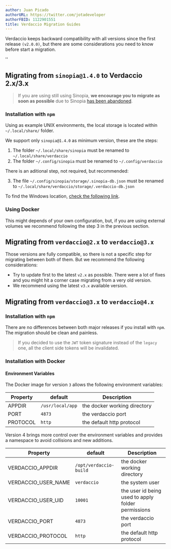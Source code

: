 ```yaml
---
author: Juan Picado
authorURL: https://twitter.com/jotadeveloper
authorFBID: 1122901551
title: Verdaccio Migration Guides
---
```


Verdaccio keeps backward compatibility with all versions since the first release `(v2.0.0)`, but there are some considerations you need to know before start a migration.

<div id="codefund">''</div>

## Migrating from `sinopia@1.4.0` to Verdaccio 2.x/3.x

> If you are using still using Sinopia, **we encourage you to migrate as soon as possible** due to Sinopia [has been abandoned](https://github.com/rlidwka/sinopia/issues/376).


### Installation with `npm`

Using as example UNIX environments, the local storage is located within `~/.local/share/` folder.

We support only `sinopia@1.4.0` as minimum version, these are the steps:

1. The folder `~/.local/share/sinopia` must be renamed to `~/.local/share/verdaccio`
2. The folder `~/.config/sinopia` must be renamed to `~/.config/verdaccio`

There is an aditional step, not required, but recommended:

3. The file `~/.config/sinopia/storage/.sinopia-db.json` must be renamed to `~/.local/share/verdaccio/storage/.verdaccio-db.json`

To find the Windows location, [check the following link](https://verdaccio.org/docs/en/cli#default-storage-location).

### Using Docker

This might depends of your own configuration, but, if you are using external volumes we recommend following the step 3 in the previous section.


## Migrating from `verdaccio@2.x` to `verdaccio@3.x`

Those versions are fully compatible, so there is not a specific step for migrating between both of them.
But we recommend the following considerations:

* Try to update first to the latest `v2.x` as possible. There were a lot of fixes and you might hit a corner case migrating from a very old version.
* We recommend using the latest `v3.x` available version.


## Migrating from `verdaccio@3.x` to `verdaccio@4.x`

### Installation with `npm`

There are no differences between both major releases if you install with `npm`. The migration should be clean and painless.

> If you decided to use the `JWT` token signature instead of the `legacy` one, all the client side tokens will be invalidated.

### Installation with Docker

#### Environment Variables

The Docker image for version `3` allows the following environment variables:

Property | default | Description
--- | --- | ---
APPDIR | `/usr/local/app` | the docker working directory
PORT | `4873` | the verdaccio port
PROTOCOL | `http` | the default http protocol

Version 4 brings more control over the environment variables and provides a namespace to avoid collisions and new additions.

Property | default | Description
--- | --- | ---
VERDACCIO_APPDIR | `/opt/verdaccio-build` | the docker working directory
VERDACCIO_USER_NAME | `verdaccio` | the system user
VERDACCIO_USER_UID | `10001` | the user id being used to apply folder permissions
VERDACCIO_PORT | `4873` | the verdaccio port
VERDACCIO_PROTOCOL | `http` | the default http protocol
